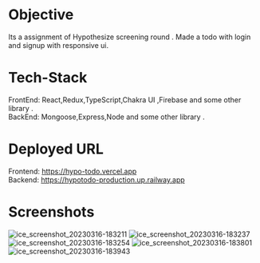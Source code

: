 # Objective
Its a assignment of Hypothesize screening round . Made a todo with login and signup with responsive ui.
# Tech-Stack
FrontEnd: React,Redux,TypeScript,Chakra UI ,Firebase and some other library .<br>
BackEnd: Mongoose,Express,Node and some other library .
# Deployed URL
Frontend: https://hypo-todo.vercel.app <br>
Backend: https://hypotodo-production.up.railway.app
# Screenshots
![ice_screenshot_20230316-183211](https://user-images.githubusercontent.com/76684171/225637568-2a4b79ff-a76d-4a31-8c8c-a4a92b7c3df5.jpeg)
![ice_screenshot_20230316-183237](https://user-images.githubusercontent.com/76684171/225638016-cac25752-3820-4511-b104-0b6c126b8c67.jpeg)
![ice_screenshot_20230316-183254](https://user-images.githubusercontent.com/76684171/225638167-1dacdad7-3e02-45ec-8535-47479cc0b1d1.jpeg)
![ice_screenshot_20230316-183801](https://user-images.githubusercontent.com/76684171/225638288-c236ae26-e9b0-47dc-92a9-d23945aba7b3.jpeg)
![ice_screenshot_20230316-183943](https://user-images.githubusercontent.com/76684171/225638540-bdd779f6-7fcd-4118-9275-36aa8502c8b3.jpeg)
